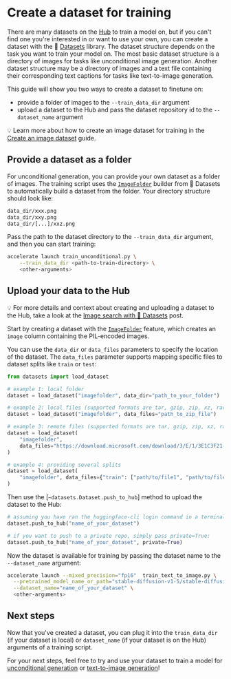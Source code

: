 # Create a dataset for training

There are many datasets on the [Hub](https://huggingface.co/datasets?task_categories=task_categories:text-to-image&sort=downloads) to train a model on, but if you can't find one you're interested in or want to use your own, you can create a dataset with the 🤗 [Datasets](hf.co/docs/datasets) library. The dataset structure depends on the task you want to train your model on. The most basic dataset structure is a directory of images for tasks like unconditional image generation. Another dataset structure may be a directory of images and a text file containing their corresponding text captions for tasks like text-to-image generation.

This guide will show you two ways to create a dataset to finetune on:

- provide a folder of images to the `--train_data_dir` argument
- upload a dataset to the Hub and pass the dataset repository id to the `--dataset_name` argument

<Tip>

💡 Learn more about how to create an image dataset for training in the [Create an image dataset](https://huggingface.co/docs/datasets/image_dataset) guide.

</Tip>

## Provide a dataset as a folder

For unconditional generation, you can provide your own dataset as a folder of images. The training script uses the [`ImageFolder`](https://huggingface.co/docs/datasets/en/image_dataset#imagefolder) builder from 🤗 Datasets to automatically build a dataset from the folder. Your directory structure should look like:

```bash
data_dir/xxx.png
data_dir/xxy.png
data_dir/[...]/xxz.png
```

Pass the path to the dataset directory to the `--train_data_dir` argument, and then you can start training:

```bash
accelerate launch train_unconditional.py \
    --train_data_dir <path-to-train-directory> \
    <other-arguments>
```

## Upload your data to the Hub

<Tip>

💡 For more details and context about creating and uploading a dataset to the Hub, take a look at the [Image search with 🤗 Datasets](https://huggingface.co/blog/image-search-datasets) post.

</Tip>

Start by creating a dataset with the [`ImageFolder`](https://huggingface.co/docs/datasets/image_load#imagefolder) feature, which creates an `image` column containing the PIL-encoded images.

You can use the `data_dir` or `data_files` parameters to specify the location of the dataset. The `data_files` parameter supports mapping specific files to dataset splits like `train` or `test`:

```python
from datasets import load_dataset

# example 1: local folder
dataset = load_dataset("imagefolder", data_dir="path_to_your_folder")

# example 2: local files (supported formats are tar, gzip, zip, xz, rar, zstd)
dataset = load_dataset("imagefolder", data_files="path_to_zip_file")

# example 3: remote files (supported formats are tar, gzip, zip, xz, rar, zstd)
dataset = load_dataset(
    "imagefolder",
    data_files="https://download.microsoft.com/download/3/E/1/3E1C3F21-ECDB-4869-8368-6DEBA77B919F/kagglecatsanddogs_3367a.zip",
)

# example 4: providing several splits
dataset = load_dataset(
    "imagefolder", data_files={"train": ["path/to/file1", "path/to/file2"], "test": ["path/to/file3", "path/to/file4"]}
)
```

Then use the [`~datasets.Dataset.push_to_hub`] method to upload the dataset to the Hub:

```python
# assuming you have ran the huggingface-cli login command in a terminal
dataset.push_to_hub("name_of_your_dataset")

# if you want to push to a private repo, simply pass private=True:
dataset.push_to_hub("name_of_your_dataset", private=True)
```

Now the dataset is available for training by passing the dataset name to the `--dataset_name` argument:

```bash
accelerate launch --mixed_precision="fp16"  train_text_to_image.py \
  --pretrained_model_name_or_path="stable-diffusion-v1-5/stable-diffusion-v1-5" \
  --dataset_name="name_of_your_dataset" \
  <other-arguments>
```

## Next steps

Now that you've created a dataset, you can plug it into the `train_data_dir` (if your dataset is local) or `dataset_name` (if your dataset is on the Hub) arguments of a training script.

For your next steps, feel free to try and use your dataset to train a model for [unconditional generation](unconditional_training) or [text-to-image generation](text2image)!